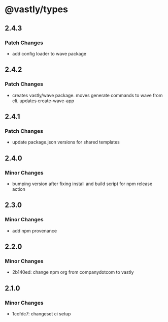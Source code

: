 # @vastly/types

## 2.4.3

### Patch Changes

- add config loader to wave package

## 2.4.2

### Patch Changes

- creates vastly/wave package. moves generate commands to wave from cli. updates create-wave-app

## 2.4.1

### Patch Changes

- update package.json versions for shared templates

## 2.4.0

### Minor Changes

- bumping version after fixing install and build script for npm release action

## 2.3.0

### Minor Changes

- add npm provenance

## 2.2.0

### Minor Changes

- 2b140ed: change npm org from companydotcom to vastly

## 2.1.0

### Minor Changes

- 1ccfdc7: changeset ci setup

